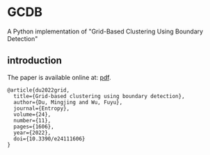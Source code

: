 # GCDB
A Python implementation of "Grid-Based Clustering Using Boundary Detection"

## introduction
The paper is available online at: [pdf](https://dumingjing.github.io/publication/2022-entropy-gcbd-dumj/2022-Entropy-GCBD-dumj.pdf).


```
@article{du2022grid,
  title={Grid-based clustering using boundary detection},
  author={Du, Mingjing and Wu, Fuyu},
  journal={Entropy},
  volume={24},
  number={11},
  pages={1606},
  year={2022},
  doi={10.3390/e24111606}
}
```
